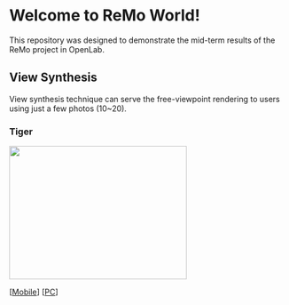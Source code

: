 # Welcome to ReMo World!
This repository was designed to demonstrate the mid-term results of the ReMo project in OpenLab.

## View Synthesis
View synthesis technique can serve the free-viewpoint rendering to users using just a few photos (10~20).

### Tiger
<img src="images/tiger-front.jpg" width="320" height="240">

[[Mobile](https://remo-openlab.github.io/viewer/mobile.html?scene=https://remo-openlab.github.io/mpi/tiger-front/mobile)]
[[PC](https://remo-openlab.github.io/viewer/viewer.html?scene=https://remo-openlab.github.io/mpi/tiger-front/low)]
